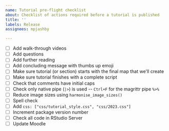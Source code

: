 ```yaml
---
name: Tutorial pre-flight checklist
about: Checklist of actions required before a tutorial is published
title: ''
labels: Release
assignees: mpjashby

---
```


- [ ] Add walk-through videos
- [ ] Add questions
- [ ] Add further reading
- [ ] Add concluding message with thumbs up emoji
- [ ] Make sure tutorial (or section) starts with the final map that we'll create
- [ ] Make sure tutorial finishes with a complete script
- [ ] Check that comments have initial caps
- [ ] Check only native pipe (`|>`) is used -- `Ctrl+F` for the magrittr pipe `%>%`
- [ ] Reduce image sizes using `harmonise_image_sizes()`
- [ ] Spell check
- [ ] Add `css: ["css/tutorial_style.css", "css/2023.css"]`
- [ ] Increment package version number
- [ ] Check all code in RStudio Server
- [ ] Update Moodle
